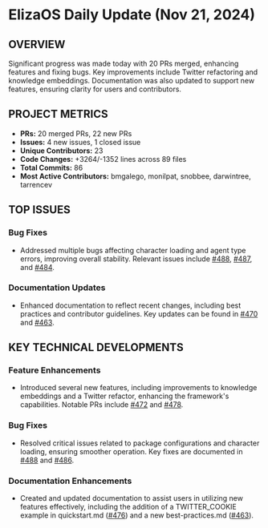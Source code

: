 # ElizaOS Daily Update (Nov 21, 2024)

## OVERVIEW 
Significant progress was made today with 20 PRs merged, enhancing features and fixing bugs. Key improvements include Twitter refactoring and knowledge embeddings. Documentation was also updated to support new features, ensuring clarity for users and contributors.

## PROJECT METRICS
- **PRs:** 20 merged PRs, 22 new PRs
- **Issues:** 4 new issues, 1 closed issue
- **Unique Contributors:** 23
- **Code Changes:** +3264/-1352 lines across 89 files
- **Total Commits:** 86
- **Most Active Contributors:** bmgalego, monilpat, snobbee, darwintree, tarrencev

## TOP ISSUES
### Bug Fixes
- Addressed multiple bugs affecting character loading and agent type errors, improving overall stability. Relevant issues include [#488](https://github.com/elizaos/eliza/issues/488), [#487](https://github.com/elizaos/eliza/issues/487), and [#484](https://github.com/elizaos/eliza/issues/484).

### Documentation Updates
- Enhanced documentation to reflect recent changes, including best practices and contributor guidelines. Key updates can be found in [#470](https://github.com/elizaos/eliza/issues/470) and [#463](https://github.com/elizaos/eliza/issues/463).

## KEY TECHNICAL DEVELOPMENTS
### Feature Enhancements
- Introduced several new features, including improvements to knowledge embeddings and a Twitter refactor, enhancing the framework's capabilities. Notable PRs include [#472](https://github.com/elizaos/eliza/pull/472) and [#478](https://github.com/elizaos/eliza/pull/478).

### Bug Fixes
- Resolved critical issues related to package configurations and character loading, ensuring smoother operation. Key fixes are documented in [#488](https://github.com/elizaos/eliza/pull/488) and [#486](https://github.com/elizaos/eliza/pull/486).

### Documentation Enhancements
- Created and updated documentation to assist users in utilizing new features effectively, including the addition of a TWITTER_COOKIE example in quickstart.md ([#476](https://github.com/elizaos/eliza/pull/476)) and a new best-practices.md ([#463](https://github.com/elizaos/eliza/pull/463)).